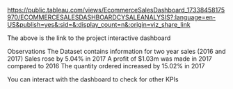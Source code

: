 https://public.tableau.com/views/EcommerceSalesDashboard_17338458175970/ECOMMERCESALESDASHBOARDCYSALEANALYSIS?:language=en-US&publish=yes&:sid=&:display_count=n&:origin=viz_share_link

The above is the link to the project interactive dashboard

Observations
The Dataset contains information for two year sales (2016 and 2017) 
Sales rose by 5.04% in 2017
A profit of $1.03m was made in 2017 compared to 2016
The quantity ordered increased by 15.02% in 2017

You can interact with the dashboard to check for other KPIs
